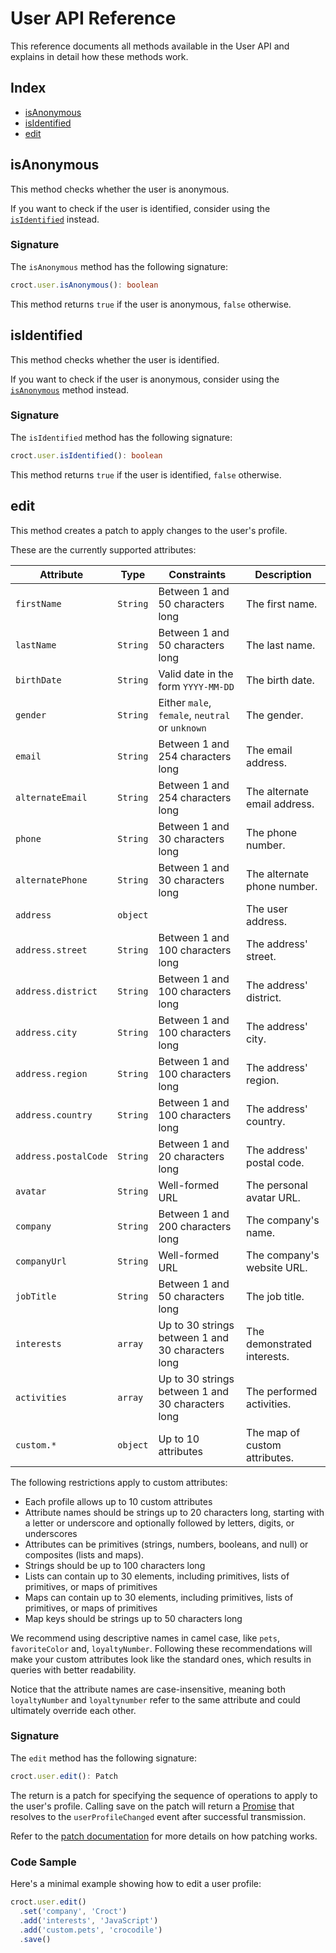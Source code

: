 # User API Reference

This reference documents all methods available in the User API and explains in detail how these methods work.

## Index

- [isAnonymous](#isanonymous)
- [isIdentified](#isidentified)
- [edit](#edit)

## isAnonymous

This method checks whether the user is anonymous.

If you want to check if the user is identified, consider using the [`isIdentified`](#isidentified) instead.

### Signature

The `isAnonymous` method has the following signature:

```ts
croct.user.isAnonymous(): boolean
```

This method returns `true` if the user is anonymous, `false` otherwise.

## isIdentified

This method checks whether the user is identified.

If you want to check if the user is anonymous, consider using the [`isAnonymous`](#isanonymous) method instead.

### Signature

The `isIdentified` method has the following signature:

```ts
croct.user.isIdentified(): boolean
```

This method returns `true` if the user is identified, `false` otherwise.

## edit

This method creates a patch to apply changes to the user's profile.

These are the currently supported attributes:

| Attribute            | Type     | Constraints                                       | Description
|----------------------|----------|---------------------------------------------------|-----------------------------------
| `firstName`          | `String` | Between 1 and 50 characters long                  | The first name.
| `lastName`           | `String` | Between 1 and 50 characters long                  | The last name.
| `birthDate`          | `String` | Valid date in the form `YYYY-MM-DD`               | The birth date.
| `gender`             | `String` | Either `male`, `female`, `neutral` or `unknown`   | The gender.
| `email`              | `String` | Between 1 and 254 characters long                 | The email address.
| `alternateEmail`     | `String` | Between 1 and 254 characters long                 | The alternate email address.
| `phone`              | `String` | Between 1 and 30 characters long                  | The phone number.
| `alternatePhone`     | `String` | Between 1 and 30 characters long                  | The alternate phone number.
| `address`            | `object` |                                                   | The user address.
| `address.street`     | `String` | Between 1 and 100 characters long                 | The address' street.
| `address.district`   | `String` | Between 1 and 100 characters long                 | The address' district.
| `address.city`       | `String` | Between 1 and 100 characters long                 | The address' city.
| `address.region`     | `String` | Between 1 and 100 characters long                 | The address' region.
| `address.country`    | `String` | Between 1 and 100 characters long                 | The address' country.
| `address.postalCode` | `String` | Between 1 and 20 characters long                  | The address' postal code.
| `avatar`             | `String` | Well-formed URL                                   | The personal avatar URL.
| `company`            | `String` | Between 1 and 200 characters long                 | The company's name.
| `companyUrl`         | `String` | Well-formed URL                                   | The company's website URL.
| `jobTitle`           | `String` | Between 1 and 50 characters long                  | The job title.
| `interests`          | `array`  | Up to 30 strings between 1 and 30 characters long | The demonstrated interests.
| `activities`         | `array`  | Up to 30 strings between 1 and 30 characters long | The performed activities.
| `custom.*`           | `object` | Up to 10 attributes                               | The map of custom attributes.

The following restrictions apply to custom attributes:

- Each profile allows up to 10 custom attributes
- Attribute names should be strings up to 20 characters long, starting with a letter or underscore and optionally 
followed by letters, digits, or underscores
- Attributes can be primitives (strings, numbers, booleans, and null) or composites (lists and maps).
- Strings should be up to 100 characters long
- Lists can contain up to 30 elements, including primitives, lists of primitives, or maps of primitives
- Maps can contain up to 30 elements, including primitives, lists of primitives, or maps of primitives
- Map keys should be strings up to 50 characters long
 
We recommend using descriptive names in camel case, like `pets`, `favoriteColor` and, `loyaltyNumber`.  Following these
recommendations will make your custom attributes look like the standard ones, which results in queries with better 
readability.

Notice that the attribute names are case-insensitive, meaning both `loyaltyNumber` and `loyaltynumber` refer to the same 
attribute and could ultimately override each other. 

### Signature

The `edit` method has the following signature:

```ts
croct.user.edit(): Patch
```

The return is a patch for specifying the sequence of operations to apply to the user's profile.
Calling save on the patch will return a [Promise](https://developer.mozilla.org/en/docs/Web/JavaScript/Reference/Global_Objects/Promise) 
that resolves to the `userProfileChanged` event after successful transmission.

Refer to the [patch documentation](patch.md) for more details on how patching works.

### Code Sample

Here's a minimal example showing how to edit a user profile:

```js
croct.user.edit()
  .set('company', 'Croct')
  .add('interests', 'JavaScript')
  .add('custom.pets', 'crocodile')
  .save()
```
